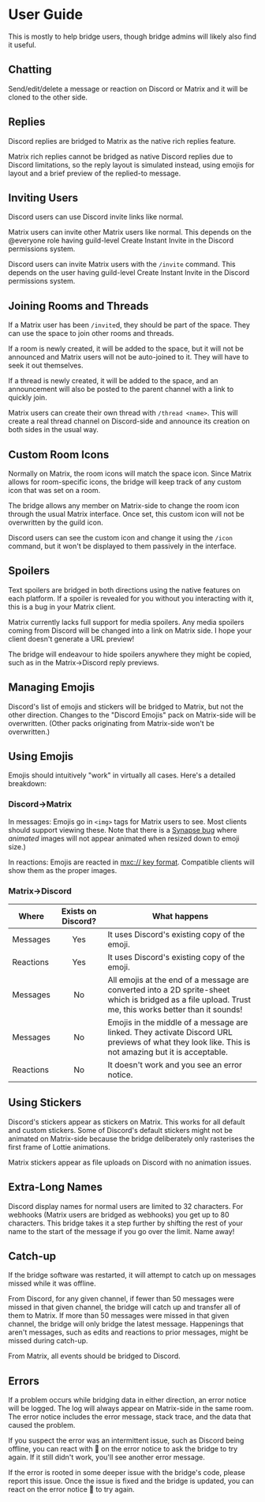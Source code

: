 # User Guide

This is mostly to help bridge users, though bridge admins will likely also find it useful.

## Chatting

Send/edit/delete a message or reaction on Discord or Matrix and it will be cloned to the other side.

## Replies

Discord replies are bridged to Matrix as the native rich replies feature.

Matrix rich replies cannot be bridged as native Discord replies due to Discord limitations, so the reply layout is simulated instead, using emojis for layout and a brief preview of the replied-to message.

## Inviting Users

Discord users can use Discord invite links like normal.

Matrix users can invite other Matrix users like normal. This depends on the @everyone role having guild-level Create Instant Invite in the Discord permissions system.

Discord users can invite Matrix users with the `/invite` command. This depends on the user having guild-level Create Instant Invite in the Discord permissions system.

## Joining Rooms and Threads

If a Matrix user has been `/invite`d, they should be part of the space. They can use the space to join other rooms and threads.

If a room is newly created, it will be added to the space, but it will not be announced and Matrix users will not be auto-joined to it. They will have to seek it out themselves.

If a thread is newly created, it will be added to the space, and an announcement will also be posted to the parent channel with a link to quickly join.

Matrix users can create their own thread with `/thread <name>`. This will create a real thread channel on Discord-side and announce its creation on both sides in the usual way.

## Custom Room Icons

Normally on Matrix, the room icons will match the space icon. Since Matrix allows for room-specific icons, the bridge will keep track of any custom icon that was set on a room.

The bridge allows any member on Matrix-side to change the room icon through the usual Matrix interface. Once set, this custom icon will not be overwritten by the guild icon.

Discord users can see the custom icon and change it using the `/icon` command, but it won't be displayed to them passively in the interface.

## Spoilers

Text spoilers are bridged in both directions using the native features on each platform. If a spoiler is revealed for you without you interacting with it, this is a bug in your Matrix client.

Matrix currently lacks full support for media spoilers. Any media spoilers coming from Discord will be changed into a link on Matrix side. I hope your client doesn't generate a URL preview!

The bridge will endeavour to hide spoilers anywhere they might be copied, such as in the Matrix->Discord reply previews.

## Managing Emojis

Discord's list of emojis and stickers will be bridged to Matrix, but not the other direction. Changes to the "Discord Emojis" pack on Matrix-side will be overwritten. (Other packs originating from Matrix-side won't be overwritten.)

## Using Emojis

Emojis should intuitively "work" in virtually all cases. Here's a detailed breakdown:

### Discord->Matrix

In messages: Emojis go in `<img>` tags for Matrix users to see. Most clients should support viewing these. Note that there is a [Synapse bug](https://github.com/matrix-org/synapse/issues/1278) where *animated* images will not appear animated when resized down to emoji size.)

In reactions: Emojis are reacted in [mxc:// key format](https://github.com/matrix-org/matrix-spec-proposals/pull/4027). Compatible clients will show them as the proper images.

### Matrix->Discord

Where|Exists on Discord?|What happens
-|:-:|-
Messages|Yes|It uses Discord's existing copy of the emoji.
Reactions|Yes|It uses Discord's existing copy of the emoji.
Messages|No|All emojis at the end of a message are converted into a 2D sprite-sheet which is bridged as a file upload. Trust me, this works better than it sounds!
Messages|No|Emojis in the middle of a message are linked. They activate Discord URL previews of what they look like. This is not amazing but it is acceptable.
Reactions|No|It doesn't work and you see an error notice.

## Using Stickers

Discord's stickers appear as stickers on Matrix. This works for all default and custom stickers. Some of Discord's default stickers might not be animated on Matrix-side because the bridge deliberately only rasterises the first frame of Lottie animations.

Matrix stickers appear as file uploads on Discord with no animation issues.

## Extra-Long Names

Discord display names for normal users are limited to 32 characters. For webhooks (Matrix users are bridged as webhooks) you get up to 80 characters. This bridge takes it a step further by shifting the rest of your name to the start of the message if you go over the limit. Name away!

## Catch-up

If the bridge software was restarted, it will attempt to catch up on messages missed while it was offline.

From Discord, for any given channel, if fewer than 50 messages were missed in that given channel, the bridge will catch up and transfer all of them to Matrix. If more than 50 messages were missed in that given channel, the bridge will only bridge the latest message. Happenings that aren't messages, such as edits and reactions to prior messages, might be missed during catch-up.

From Matrix, all events should be bridged to Discord.

## Errors

If a problem occurs while bridging data in either direction, an error notice will be logged. The log will always appear on Matrix-side in the same room. The error notice includes the error message, stack trace, and the data that caused the problem.

If you suspect the error was an intermittent issue, such as Discord being offline, you can react with 🔁 on the error notice to ask the bridge to try again. If it still didn't work, you'll see another error message.

If the error is rooted in some deeper issue with the bridge's code, please report this issue. Once the issue is fixed and the bridge is updated, you can react on the error notice 🔁 to try again.
